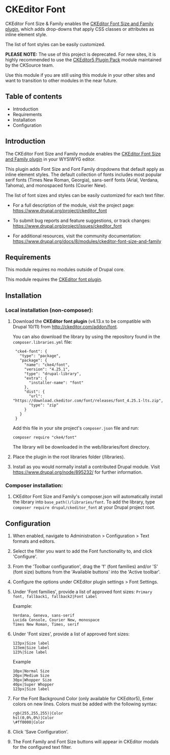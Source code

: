 # CKEditor Font

CKEditor Font Size & Family enables the [CKEditor Font Size and Family plugin](http://ckeditor.com/addon/font), which adds drop-downs that apply CSS classes or attributes as inline element style.

The list of font styles can be easily customized.

**PLEASE NOTE:** The use of this project is deprecated. For new sites, it is highly recommended to use the [CKEditor5 Plugin Pack](https://www.drupal.org/project/ckeditor5_plugin_pack) module maintained by the CKSource team.

Use this module if you are still using this module in your other sites and want to transition to other modules in the near future.

## Table of contents

 - Introduction
 - Requirements
 - Installation
 - Configuration


## Introduction

The CKEditor Font Size and Family module enables the [CKEditor Font Size and
Family plugin](https://ckeditor.com/cke4/addon/font) in your WYSIWYG editor.

This plugin adds Font Size and Font Family dropdowns that default apply as
inline element styles. The default collection of fonts includes most popular
serif fonts (Times New Roman, Georgia), sans-serif fonts (Arial, Verdana,
Tahoma), and monospaced fonts (Courier New).

The list of font sizes and styles can be easily customized for each text filter.

 * For a full description of the module, visit the project page:
   https://www.drupal.org/project/ckeditor_font

 * To submit bug reports and feature suggestions, or track changes:
   https://www.drupal.org/project/issues/ckeditor_font

 * For additional resources, visit the community documentation:
   https://www.drupal.org/docs/8/modules/ckeditor-font-size-and-family


## Requirements

This module requires no modules outside of Drupal core.

This module requires the [CKEditor font plugin](http://ckeditor.com/addon/font).


## Installation

### Local installation (non-composer):

1. Download the **CKEditor font plugin** (v4.13.x to be compatible with Drupal
   10/11) from http://ckeditor.com/addon/font.

   You can also download the library by using the repository found in the `composer.libraries.yml` file:

   ```
    "cke4-font": {
      "type": "package",
      "package": {
        "name": "cke4/font",
        "version": "4.25.1",
        "type": "drupal-library",
        "extra": {
          "installer-name": "font"
        },
        "dist": {
          "url": "https://download.ckeditor.com/font/releases/font_4.25.1-lts.zip",
          "type": "zip"
        }
      }
    }
    ```

    Add this file in your site project's `composer.json` file and run:

    `composer require "cke4/font"`

    The library will be downloaded in the web/libraries/font directory.
    
2. Place the plugin in the root libraries folder (/libraries).
3. Install as you would normally install a contributed Drupal module. Visit
   https://www.drupal.org/node/895232/ for further information.

### Composer installation:

1. CKEditor Font Size and Family's composer.json will automatically install
   the library into `base_path()/libraries/font`. To add the library,
   type `composer require drupal/ckeditor_font` at your Drupal project root.

## Configuration

1. When enabled, navigate to Administration > Configuration >
   Text formats and editors.
2. Select the filter you want to add the Font functionality to, and click
   'Configure'.
3. From the 'Toolbar configuration', drag the 'f' (font families) and/or
   'S' (font size) buttons from the 'Available buttons' into the
   'Active toolbar'.
4. Configure the options under CKEditor plugin settings > Font Settings.
5. Under 'Font families', provide a list of approved font sizes:
   `Primary font, fallback1, fallback2|Font Label`

   Example:
 
   ```
   Verdana, Geneva, sans-serif
   Lucida Console, Courier New, monospace
   Times New Roman, Times, serif
   ```
6. Under 'Font sizes', provide a list of approved font sizes:
   ```
   123px|Size label
   123em|Size label
   123%|Size label
   ```

   Example
   ```
   10px|Normal Size
   20px|Medium Size
   30px|Whopper Size
   40px|Super Whopper
   123px|Size label
   ```

7. For the Font Background Color (only available for CKEditor5), Enter colors on new lines. Colors must be added with the     following syntax:

   ```
   rgb(255,255,255)|Color
   hsl(0,0%,0%)|Color
   \#ff0000|Color
   ```

8. Click 'Save Configuration'.
9. The Font Family and Font Size buttons will appear in CKEditor modals
   for the configured text filter.
